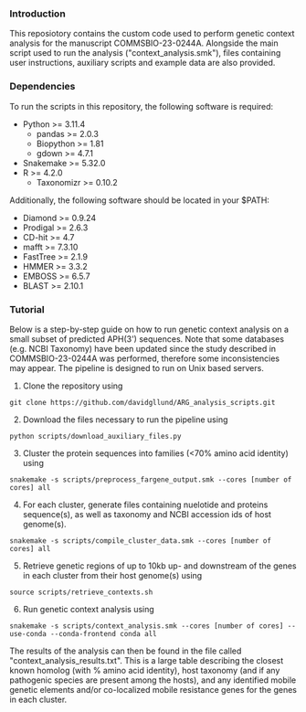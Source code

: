 ### Introduction
This reposiotory contains the custom code used to perform genetic context analysis for the manuscript COMMSBIO-23-0244A. Alongside the main script used to run the analysis ("context_analysis.smk"), files containing user instructions, auxiliary scripts and example data are also provided.

### Dependencies
To run the scripts in this repository, the following software is required:
- Python >= 3.11.4
    - pandas >= 2.0.3
    - Biopython >= 1.81
    - gdown >= 4.7.1
- Snakemake >= 5.32.0
- R >= 4.2.0
    - Taxonomizr >= 0.10.2

Additionally, the following software should be located in your $PATH:
- Diamond >= 0.9.24
- Prodigal >= 2.6.3
- CD-hit >= 4.7
- mafft >= 7.3.10
- FastTree >= 2.1.9
- HMMER >= 3.3.2
- EMBOSS >= 6.5.7
- BLAST >= 2.10.1

### Tutorial
Below is a step-by-step guide on how to run genetic context analysis on a small subset of predicted APH(3') sequences. Note that some databases (e.g. NCBI Taxonomy) have been updated since the study described in COMMSBIO-23-0244A was performed, therefore some inconsistencies may appear. The pipeline is designed to run on Unix based servers.

1. Clone the repository using

```
git clone https://github.com/davidgllund/ARG_analysis_scripts.git
```

2. Download the files necessary to run the pipeline using

```
python scripts/download_auxiliary_files.py
```
    
3. Cluster the protein sequences into families (<70\% amino acid identity) using

```
snakemake -s scripts/preprocess_fargene_output.smk --cores [number of cores] all
```

4. For each cluster, generate files containing nuelotide and proteins sequence(s), as well as taxonomy and NCBI accession ids of host genome(s).

```
snakemake -s scripts/compile_cluster_data.smk --cores [number of cores] all
```

5. Retrieve genetic regions of up to 10kb up- and downstream of the genes in each cluster from their host genome(s) using 

```
source scripts/retrieve_contexts.sh
```

6. Run genetic context analysis using

```
snakemake -s scripts/context_analysis.smk --cores [number of cores] --use-conda --conda-frontend conda all
```

The results of the analysis can then be found in the file called "context_analysis_results.txt". This is a large table describing the closest known homolog (with \% amino acid identity), host taxonomy (and if any pathogenic species are present among the hosts), and any identified mobile genetic elements and/or co-localized mobile resistance genes for the genes in each cluster.
